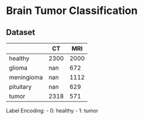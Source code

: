 # Brain Tumor Classification
## Dataset
|          |CT  |MRI |
|----------|----|----|
|healthy   |2300|2000|
|glioma    |nan |672 |
|meningioma|nan |1112|
|pituitary |nan |629 |
|tumor     |2318|571 |

Label Encoding: 
    - 0: healthy
    - 1: tumor
